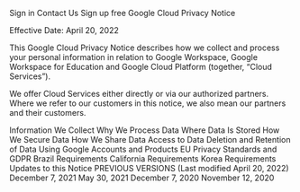 Sign in
Contact Us
Sign up free
Google Cloud Privacy Notice

Effective Date: April 20, 2022

This Google Cloud Privacy Notice describes how we collect and process your personal information in relation to Google Workspace, Google Workspace for Education and Google Cloud Platform (together, “Cloud Services”).

We offer Cloud Services either directly or via our authorized partners. Where we refer to our customers in this notice, we also mean our partners and their customers.

Information We Collect
Why We Process Data
Where Data Is Stored
How We Secure Data
How We Share Data
Access to Data
Deletion and Retention of Data
Using Google Accounts and Products
EU Privacy Standards and GDPR
Brazil Requirements
California Requirements
Korea Requirements
Updates to this Notice
PREVIOUS VERSIONS (Last modified April 20, 2022)
December 7, 2021 May 30, 2021 December 7, 2020 November 12, 2020